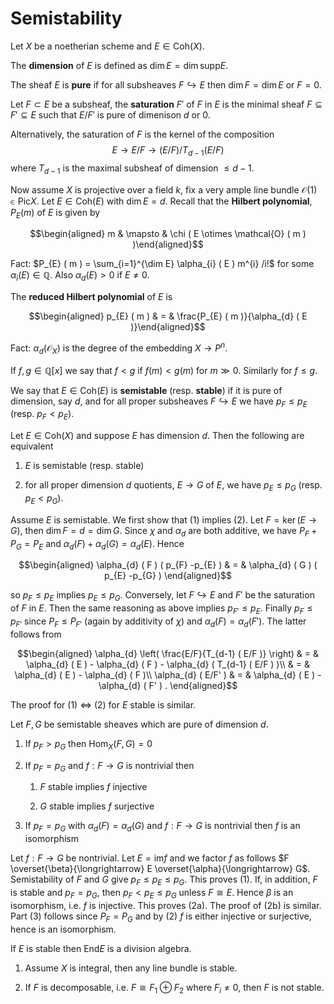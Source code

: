 Semistability
=============

Let $X$ be a noetherian scheme and $E \in \mathsf{\mathrm{Coh}} ( X )$.

The <span><span>**<span>dimension</span>**</span></span> of $E$ is
defined as $\dim  E= \dim   \mathrm{supp}
E$.

The sheaf $E$ is <span><span>**<span>pure</span>**</span></span> if for
all subsheaves $F \hookrightarrow E$ then $\dim  F= \dim  E$ or $F=0$.

Let $F \subset E$ be a subsheaf, the
<span><span>**<span>saturation</span>**</span></span> $F'$ of $F$ in $E$
is the minimal sheaf $F \subseteq F' \subseteq E$ such that $E/F'$ is
pure of dimenison $d$ or $0$.

Alternatively, the saturation of $F$ is the kernel of the composition
$$E \longrightarrow E/F \longrightarrow ( E/F ) /T_{d-1} ( E/F )$$ where
$T_{d-1}$ is the maximal subsheaf of dimension $\leqslant d-1$.

Now assume $X$ is projective over a field $k$, fix a very ample line
bundle $\mathcal{O} ( 1 ) \in \mathrm{Pic}  X$. Let
$E \in \mathsf{\mathrm{Coh}} ( E )$ with $\dim  E=d$. Recall that the
<span><span>**<span>Hilbert polynomial</span>**</span></span>,
$P_{E} ( m )$ of $E$ is given by

$$\begin{aligned}
  m & \mapsto & \chi ( E \otimes \mathcal{O} ( m ) )\end{aligned}$$

Fact: $P_{E} ( m ) = \sum_{i=1}^{\dim  E} \alpha_{i} ( E ) m^{i} /i!$
for some $\alpha_{i} ( E ) \in \mathbb{Q}$. Also $\alpha_{d} ( E ) >0$
if $E \neq 0$.

The <span><span>**<span>reduced Hilbert
polynomial</span>**</span></span> of $E$ is

$$\begin{aligned}
  p_{E} ( m ) & = & \frac{P_{E} ( m )}{\alpha_{d} ( E )}\end{aligned}$$

Fact: $\alpha_{d} ( \mathcal{O}_{X} )$ is the degree of the embedding $X \rightarrow {P}^{n}$.

If $f,g \in \mathbb{Q} [ x ]$ we say that $f<g$ if $f ( m ) <g ( m )$
for $m
\gg 0$. Similarly for $f \leqslant g$.

We say that $E \in \mathsf{\mathrm{Coh}} ( E )$ is
<span><span>**<span>semistable</span>**</span></span> (resp.
<span><span>**<span>stable</span>**</span></span>) if it is pure of
dimension, say $d$, and for all proper subsheaves
$F  \hookrightarrow E$ we have
$p_{F} \leqslant p_{E}$ (resp. $p_{F} <p_{E}$).

Let $E \in \mathsf{\mathrm{Coh}} ( X )$ and suppose $E$ has dimension
$d$. Then the following are equivalent

1.  $E$ is semistable (resp. stable)

2.  for all proper dimension $d$ quotients, $E \longrightarrow G$ of
    $E$, we have $p_{E} \leqslant p_{G}$ (resp. $p_{E} <p_{G}$).

Assume $E$ is semistable. We first show that (1) implies (2). Let
$F= \ker (
  E \longrightarrow G )$, then $\dim  F=d= \dim  G$. Since $\chi$ and
$\alpha_{d}$ are both additive, we have $P_{F} +P_{G} =P_{E}$ and
$\alpha_{d} ( F ) + \alpha_{d} ( G ) = \alpha_{d} ( E )$. Hence

$$\begin{aligned}
    \alpha_{d} ( F ) ( p_{F} -p_{E} ) & = & \alpha_{d} ( G ) ( p_{E} -p_{G} )
  \end{aligned}$$

so $p_{F} \leqslant p_{E}$ implies $p_{E} \leqslant p_{G}$. Conversely,
let $F  \hookrightarrow E$ and $F'$ be the
saturation of $F$ in $E$. Then the same reasoning as above implies
$p_{F'} \leqslant p_{E}$. Finally $p_{F}
  \leqslant p_{F'}$ since $P_{F} \leqslant P_{F'}$ (again by additivity
of $\chi$) and $\alpha_{d} ( F ) = \alpha_{d} ( F' )$. The latter
follows from

$$\begin{aligned}
    \alpha_{d} \left( \frac{E/F}{T_{d-1} ( E/F )} \right) & = & \alpha_{d} ( E
    ) - \alpha_{d} ( F ) - \alpha_{d} ( T_{d-1} ( E/F ) )\\
    & = & \alpha_{d} ( E ) - \alpha_{d} ( F )\\
    \alpha_{d} ( E/F' ) & = & \alpha_{d} ( E ) - \alpha_{d} ( F' ) .
  \end{aligned}$$

The proof for (1) $\Leftrightarrow$ (2) for $E$ stable is similar.

Let $F,G$ be semistable sheaves which are pure of dimension $d$.

1.  If $p_{F} >p_{G}$ then $\mathrm{Hom}_{X} ( F,G ) =0$

2.  If $p_{F} =p_{G}$ and $f:F \longrightarrow G$ is nontrivial then

    1.  $F$ stable implies $f$ injective

    2.  $G$ stable implies $f$ surjective

3.  If $p_{F} =p_{G}$ with $\alpha_{d} ( F ) = \alpha_{d} ( G )$ and
    $f:F \longrightarrow G$ is nontrivial then $f$ is an isomorphism

Let $f:F \longrightarrow G$ be nontrivial. Let
$E=  \mathsf{\mathrm{im}}  f$ and we factor $f$ as follows
$F \overset{\beta}{\longrightarrow} E
  \overset{\alpha}{\longrightarrow} G$. Semistability of $F$ and $G$
give $p_{F} \leqslant p_{E} \leqslant p_{G}$. This proves (1). If, in
addition, $F$ is stable and $p_{F} =p_{G}$, then
$p_{F} <p_{E} \leqslant p_{G}$ unless $F \cong E$. Hence $\beta$ is an
isomorphism, i.e. $f$ is injective. This proves (2a). The proof of (2b)
is similar. Part (3) follows since $P_{F}
  =P_{G}$ and by (2) $f$ is either injective or surjective, hence is an
isomorphism.

If $E$ is stable then $\mathrm{End}  E$ is a division algebra.

<span><span>$\mbox{}$</span></span>

1.  Assume $X$ is integral, then any line bundle is stable.

2.  If $F$ is decomposable, i.e. $F \cong F_{1} \oplus F_{2}$ where
    $F_{i} \neq 0$, then $F$ is not stable.
